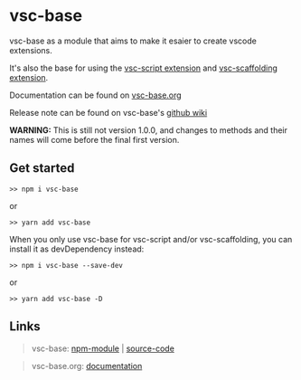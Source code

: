 # vsc-base

vsc-base as a module that aims to make it esaier to create vscode extensions.

It's also the base for using the [vsc-script extension](https://marketplace.visualstudio.com/items?itemName=alfnielsen.vsc-script) and [vsc-scaffolding extension](https://marketplace.visualstudio.com/items?itemName=alfnielsen.vsc-scaffolding).

Documentation can be found on [vsc-base.org](http://vsc-base.org)

Release note can be found on vsc-base's [github wiki](https://github.com/alfnielsen/vsc-base/wiki/Release-notes)

**WARNING:**
This is still not version 1.0.0, and changes to methods and their names will come before the final first version.

## Get started

```
>> npm i vsc-base
```

or

```
>> yarn add vsc-base
```

When you only use vsc-base for vsc-script and/or vsc-scaffolding, you can install it as devDependency instead:

```
>> npm i vsc-base --save-dev
```

or

```
>> yarn add vsc-base -D
```

## Links

> vsc-base: [npm-module](https://www.npmjs.com/package/vsc-base) | [source-code](https://github.com/alfnielsen/vsc-base)

> vsc-base.org: [documentation](http://vsc-base.org)
